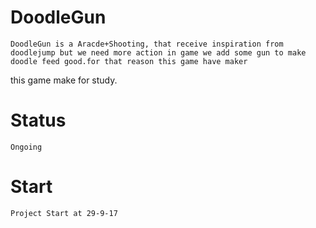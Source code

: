 # DoodleGun
	DoodleGun is a Aracde+Shooting, that receive inspiration from doodlejump but we need more action in game we add some gun to make doodle feed good.for that reason this game have maker

this game make for study.

# Status
	Ongoing

# Start
	Project Start at 29-9-17
